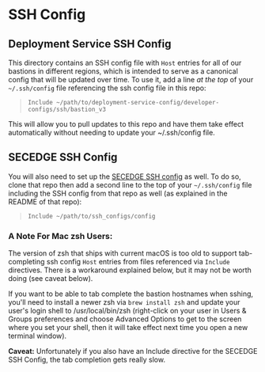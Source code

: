 # SSH Config

## Deployment Service SSH Config

This directory contains an SSH config file with `Host` entries for all of our
bastions in different regions, which is intended to serve as a canonical config
that will be updated over time. To use it, add a line _at the top_ of your
`~/.ssh/config` file referencing the ssh config file in this repo:

> `Include ~/path/to/deployment-service-config/developer-configs/ssh/bastion_v3`

This will allow you to pull updates to this repo and have them take effect
automatically without needing to update your ~/.ssh/config file.

## SECEDGE SSH Config

You will also need to set up the
[SECEDGE SSH
config](https://bitbucket.oci.oraclecorp.com/projects/secedge/repos/ssh_configs/browse)
as well. To do so, clone that repo then add a second line to the top of your
`~/.ssh/config` file including the SSH config from that repo as well (as
explained in the README of that repo):

> `Include ~/path/to/ssh_configs/config`

### A Note For Mac zsh Users:

The version of zsh that ships with current macOS is too old to support
tab-completing ssh config `Host` entries from files referenced via `Include`
directives. There is a workaround explained below, but it may not be worth doing
(see caveat below).

If you want to be able to tab complete the bastion hostnames when sshing, you'll
need to install a newer zsh via `brew install zsh` and update your user's login
shell to /usr/local/bin/zsh (right-click on your user in Users & Groups
preferences and choose Advanced Options to get to the screen where you set your
shell, then it will take effect next time you open a new terminal window).

**Caveat:** Unfortunately if you also have an Include directive for the SECEDGE SSH Config,
the tab completion gets really slow.
